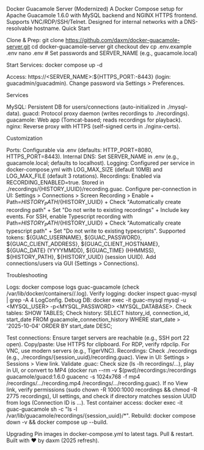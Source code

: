 Docker Guacamole Server (Modernized)
A Docker Compose setup for Apache Guacamole 1.6.0 with MySQL backend and NGINX HTTPS frontend. Supports VNC/RDP/SSH/Telnet. Designed for internal networks with a DNS-resolvable hostname.
Quick Start

Clone & Prep:
git clone https://github.com/daxm/docker-guacamole-server.git
cd docker-guacamole-server
git checkout dev
cp .env.example .env
nano .env  # Set passwords and SERVER_NAME (e.g., guacamole.local)


Start Services:
docker compose up -d


Access: https://<SERVER_NAME>:${HTTPS_PORT:-8443} (login: guacadmin/guacadmin). Change password via Settings > Preferences.


Services

MySQL: Persistent DB for users/connections (auto-initialized in ./mysql-data).
guacd: Protocol proxy daemon (writes recordings to ./recordings).
guacamole: Web app (Tomcat-based; reads recordings for playback).
nginx: Reverse proxy with HTTPS (self-signed certs in ./nginx-certs).

Customization

Ports: Configurable via .env (defaults: HTTP_PORT=8080, HTTPS_PORT=8443).
Internal DNS: Set SERVER_NAME in .env (e.g., guacamole.local; defaults to localhost).
Logging: Configured per service in docker-compose.yml with LOG_MAX_SIZE (default 10MB) and LOG_MAX_FILE (default 3 rotations).
Recordings: Enabled via RECORDING_ENABLED=true. Stored in ./recordings/{HISTORY_UUID}/recording.guac. Configure per-connection in UI: Settings > Connections > Screen Recording > Enable + Path=${HISTORY_PATH}/${HISTORY_UUID} + Check "Automatically create recording path" + Set "Do not write to existing recordings" + Include key events. For SSH, enable Typescript recording with Path=${HISTORY_PATH}/${HISTORY_UUID} + Check "Automatically create typescript path" + Set "Do not write to existing typescripts". Supported tokens: ${GUAC_USERNAME}, ${GUAC_PASSWORD}, ${GUAC_CLIENT_ADDRESS}, ${GUAC_CLIENT_HOSTNAME}, ${GUAC_DATE} (YYYYMMDD), ${GUAC_TIME} (HHMMSS), ${HISTORY_PATH}, ${HISTORY_UUID} (session UUID).
Add connections/users via GUI (Settings > Connections).

Troubleshooting

Logs: docker compose logs guac-guacamole (check /var/lib/docker/containers//.log).
Verify logging: docker inspect guac-mysql | grep -A 4 LogConfig.
Debug DB: docker exec -it guac-mysql mysql -u <MYSQL_USER> -p<MYSQL_PASSWORD> <MYSQL_DATABASE>.
Check tables: SHOW TABLES;
Check history: SELECT history_id, connection_id, start_date FROM guacamole_connection_history WHERE start_date > '2025-10-04' ORDER BY start_date DESC;


Test connections: Ensure target servers are reachable (e.g., SSH port 22 open).
Copy/paste: Use HTTPS for clipboard. For RDP, verify rdpclip. For VNC, use modern servers (e.g., TigerVNC).
Recordings: Check ./recordings (e.g., ./recordings/{session_uuid}/recording.guac). View in UI: Settings > Sessions > View link. Validate .guac: Check size (ls -lh recordings/...), play in UI, or convert to MP4 (docker run --rm -v $(pwd)/recordings:/recordings guacamole/guacd:1.6.0 guacenc -s 1024x768 -f mp4 /recordings/.../recording.mp4 /recordings/.../recording.guac). If no View link, verify permissions (sudo chown -R 1000:1000 recordings && chmod -R 2775 recordings), UI settings, and check if directory matches session UUID from logs (Connection ID is ...). Test container access: docker exec -it guac-guacamole sh -c "ls -l /var/lib/guacamole/recordings/{session_uuid}/*".
Rebuild: docker compose down -v && docker compose up --build.

Upgrading
Pin images in docker-compose.yml to latest tags. Pull & restart.
Built with ❤️ by daxm (2025 refresh).